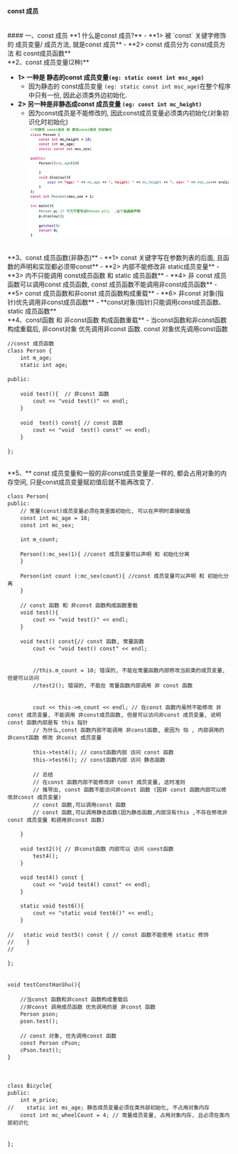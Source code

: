 #### const 成员


<br>
#### 一、const 成员
**1 什么是const 成员?**
- **1> 被 `const` 关键字修饰的 成员变量/ 成员方法, 就是const 成员**
- **2> const 成员分为 const成员方法 和 cosnt成员函数**



<br>
**2、const 成员变量(2种)**

- **1> 一种是 静态的const 成员变量`(eg: static const int msc_age)`**
    - 因为静态的 const成员变量 `(eg: static const int msc_age)`在整个程序中只有一份, 因此必须类外边初始化.
- **2> 另一种是非静态成const 成员变量 `(eg: const int mc_height)`**
    - 因为const成员是不能修改的, 因此const成员变量必须类内初始化(对象初识化时初始化)
![](/assets/Snip20190218_4.png)


<br>
**3、const 成员函数(非静态)**
- **1> const 关键字写在参数列表的后面, 且函数的声明和实现都必须带const**
- **2> 内部不能修改非 static成员变量**
- **3> 内不只能调用 const成员函数 和 static 成员函数**
- **4> 非 const 成员函数可以调用const 成员函数, const 成员函数不能调用非const成员函数**
- **5> const 成员函数和非const 成员函数构成重载**
- **6> 非const 对象(指针)优先调用非const成员函数**
- **const对象(指针)只能调用const成员函数、static 成员函数**




<br>
**4、const函数 和 非const函数 构成函数重载**
- 当const函数和非const函数构成重载后, 非const对象 优先调用非const 函数. const 对象优先调用const函数

```
//const 成员函数
class Person {
    int m_age;
    static int age;
    
public:
    
    void test(){  // 非const 函数
        cout << "void test()" << endl;
    }
    
    void  test() const{ // const 函数
        cout << "void  test() const" << endl;
    }
    
};
```

<br>
**5、** const 成员变量和一般的非const成员变量是一样的, 都会占用对象的内存空间, 只是const成员变量赋初值后就不能再改变了.


```
class Person{
public:
    // 常量(const)成员变量必须在类里面初始化, 可以在声明时直接赋值
    const int mc_age = 18;
    const int mc_sex;
    
    int m_count;
    
    Person():mc_sex(1){ //const 成员变量可以声明 和 初始化分离
    }
    
    Person(int count ):mc_sex(count){ //const 成员变量可以声明 和 初始化分离
    }
    
    // const 函数 和 非const 函数构成函数重载
    void test(){
        cout << "void test()" << endl;
    }
    
    void test() const{// const 函数, 常量函数
        cout << "void test() const" << endl;
        
        
        //this.m_count = 10; 错误的, 不能在常量函数内部修改当前类的成员变量, 但是可以访问
        //test2(); 错误的, 不能在 常量函数内部调用 非 const 函数
        
        
        cout << this->m_count << endl; // 在const 函数内虽然不能修改 非const 成员变量, 不能调用 非const成员函数, 但是可以访问非const 成员变量, 说明 const 函数内部是有 this 指针
        // 为什么,const 函数内部不能调用 非const函数, 是因为 怕 , 内部调用的 非const函数 修改 非const 成员变量
        
        this->test4(); // const函数内部 访问 const 函数
        this->test6(); // const函数内部 访问 静态函数
        
        // 总结
        // 在const 函数内部不能修改非 const 成员变量, 这时准则
        // 推导出, const 函数不能访问非const 函数 (因非 const 函数内部可以修改非const 成员变量)
        // const 函数,可以调用const 函数
        // const 函数,可以调用静态函数(因为静态函数,内部没有this ,不存在修改非const 成员变量 和调用非const 函数)
        
    }
    
    void test2(){ // 非const函数 内部可以 访问 const函数
        test4();
    }
    
    void test4() const {
        cout << "void test4() const" << endl;
    }
    
    static void test6(){
        cout << "static void test6()" << endl;
    }
    
//   static void test5() const { // const 函数不能使用 static 修饰
//    }
//
    
};


void testConstHanShu(){
    
    //当const 函数和非const 函数构成重载后
    //非const 调用成员函数 优先调用的是 非const 函数
    Person pson;
    pson.test();
    
    // const 对象, 优先调用const 函数
    const Person cPson;
    cPson.test();
}



class Bicycle{
public:
    int m_price;
//    static int ms_age; 静态成员变量必须在类外部初始化, 不占用对象内存
    const int mc_wheelCount = 4; // 常量成员变量, 占用对象内存, 且必须在类内部初识化
    
    
};

```

